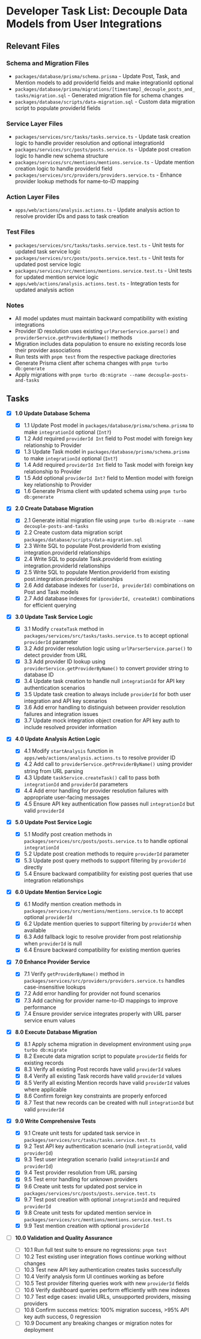 # Developer Task List: Decouple Data Models from User Integrations

## Relevant Files

### Schema and Migration Files

- `packages/database/prisma/schema.prisma` - Update Post, Task, and Mention models to add providerId fields and make integrationId optional
- `packages/database/prisma/migrations/[timestamp]_decouple_posts_and_tasks/migration.sql` - Generated migration file for schema changes
- `packages/database/scripts/data-migration.sql` - Custom data migration script to populate providerId fields

### Service Layer Files

- `packages/services/src/tasks/tasks.service.ts` - Update task creation logic to handle provider resolution and optional integrationId
- `packages/services/src/posts/posts.service.ts` - Update post creation logic to handle new schema structure
- `packages/services/src/mentions/mentions.service.ts` - Update mention creation logic to handle providerId field
- `packages/services/src/providers/providers.service.ts` - Enhance provider lookup methods for name-to-ID mapping

### Action Layer Files

- `apps/web/actions/analysis.actions.ts` - Update analysis action to resolve provider IDs and pass to task creation

### Test Files

- `packages/services/src/tasks/tasks.service.test.ts` - Unit tests for updated task service logic
- `packages/services/src/posts/posts.service.test.ts` - Unit tests for updated post service logic
- `packages/services/src/mentions/mentions.service.test.ts` - Unit tests for updated mention service logic
- `apps/web/actions/analysis.actions.test.ts` - Integration tests for updated analysis action

### Notes

- All model updates must maintain backward compatibility with existing integrations
- Provider ID resolution uses existing `urlParserService.parse()` and `providerService.getProviderByName()` methods
- Migration includes data population to ensure no existing records lose their provider associations
- Run tests with `pnpm test` from the respective package directories
- Generate Prisma client after schema changes with `pnpm turbo db:generate`
- Apply migrations with `pnpm turbo db:migrate --name decouple-posts-and-tasks`

## Tasks

- [x] **1.0 Update Database Schema**

  - [x] 1.1 Update Post model in `packages/database/prisma/schema.prisma` to make `integrationId` optional (`Int?`)
  - [x] 1.2 Add required `providerId Int` field to Post model with foreign key relationship to Provider
  - [x] 1.3 Update Task model in `packages/database/prisma/schema.prisma` to make `integrationId` optional (`Int?`)
  - [x] 1.4 Add required `providerId Int` field to Task model with foreign key relationship to Provider
  - [x] 1.5 Add optional `providerId Int?` field to Mention model with foreign key relationship to Provider
  - [x] 1.6 Generate Prisma client with updated schema using `pnpm turbo db:generate`

- [x] **2.0 Create Database Migration**

  - [x] 2.1 Generate initial migration file using `pnpm turbo db:migrate --name decouple-posts-and-tasks`
  - [x] 2.2 Create custom data migration script `packages/database/scripts/data-migration.sql`
  - [x] 2.3 Write SQL to populate Post.providerId from existing integration.providerId relationships
  - [x] 2.4 Write SQL to populate Task.providerId from existing integration.providerId relationships
  - [x] 2.5 Write SQL to populate Mention.providerId from existing post.integration.providerId relationships
  - [x] 2.6 Add database indexes for `(userId, providerId)` combinations on Post and Task models
  - [x] 2.7 Add database indexes for `(providerId, createdAt)` combinations for efficient querying

- [x] **3.0 Update Task Service Logic**

  - [x] 3.1 Modify `createTask` method in `packages/services/src/tasks/tasks.service.ts` to accept optional `providerId` parameter
  - [x] 3.2 Add provider resolution logic using `urlParserService.parse()` to detect provider from URL
  - [x] 3.3 Add provider ID lookup using `providerService.getProviderByName()` to convert provider string to database ID
  - [x] 3.4 Update task creation to handle null `integrationId` for API key authentication scenarios
  - [x] 3.5 Update task creation to always include `providerId` for both user integration and API key scenarios
  - [x] 3.6 Add error handling to distinguish between provider resolution failures and integration issues
  - [x] 3.7 Update mock integration object creation for API key auth to include resolved provider information

- [x] **4.0 Update Analysis Action Logic**

  - [x] 4.1 Modify `startAnalysis` function in `apps/web/actions/analysis.actions.ts` to resolve provider ID
  - [x] 4.2 Add call to `providerService.getProviderByName()` using provider string from URL parsing
  - [x] 4.3 Update `taskService.createTask()` call to pass both `integrationId` and `providerId` parameters
  - [x] 4.4 Add error handling for provider resolution failures with appropriate user-facing messages
  - [x] 4.5 Ensure API key authentication flow passes null `integrationId` but valid `providerId`

- [x] **5.0 Update Post Service Logic**

  - [x] 5.1 Modify post creation methods in `packages/services/src/posts/posts.service.ts` to handle optional `integrationId`
  - [x] 5.2 Update post creation methods to require `providerId` parameter
  - [x] 5.3 Update post query methods to support filtering by `providerId` directly
  - [x] 5.4 Ensure backward compatibility for existing post queries that use integration relationships

- [x] **6.0 Update Mention Service Logic**

  - [x] 6.1 Modify mention creation methods in `packages/services/src/mentions/mentions.service.ts` to accept optional `providerId`
  - [x] 6.2 Update mention queries to support filtering by `providerId` when available
  - [x] 6.3 Add fallback logic to resolve provider from post relationship when `providerId` is null
  - [x] 6.4 Ensure backward compatibility for existing mention queries

- [x] **7.0 Enhance Provider Service**

  - [x] 7.1 Verify `getProviderByName()` method in `packages/services/src/providers/providers.service.ts` handles case-insensitive lookups
  - [x] 7.2 Add error handling for provider not found scenarios
  - [x] 7.3 Add caching for provider name-to-ID mappings to improve performance
  - [x] 7.4 Ensure provider service integrates properly with URL parser service enum values

- [x] **8.0 Execute Database Migration**

  - [x] 8.1 Apply schema migration in development environment using `pnpm turbo db:migrate`
  - [x] 8.2 Execute data migration script to populate `providerId` fields for existing records
  - [x] 8.3 Verify all existing Post records have valid `providerId` values
  - [x] 8.4 Verify all existing Task records have valid `providerId` values
  - [x] 8.5 Verify all existing Mention records have valid `providerId` values where applicable
  - [x] 8.6 Confirm foreign key constraints are properly enforced
  - [x] 8.7 Test that new records can be created with null `integrationId` but valid `providerId`

- [x] **9.0 Write Comprehensive Tests**

  - [x] 9.1 Create unit tests for updated task service in `packages/services/src/tasks/tasks.service.test.ts`
  - [x] 9.2 Test API key authentication scenario (null `integrationId`, valid `providerId`)
  - [x] 9.3 Test user integration scenario (valid `integrationId` and `providerId`)
  - [x] 9.4 Test provider resolution from URL parsing
  - [x] 9.5 Test error handling for unknown providers
  - [x] 9.6 Create unit tests for updated post service in `packages/services/src/posts/posts.service.test.ts`
  - [x] 9.7 Test post creation with optional `integrationId` and required `providerId`
  - [x] 9.8 Create unit tests for updated mention service in `packages/services/src/mentions/mentions.service.test.ts`
  - [x] 9.9 Test mention creation with optional `providerId`

- [ ] **10.0 Validation and Quality Assurance**
  - [ ] 10.1 Run full test suite to ensure no regressions: `pnpm test`
  - [ ] 10.2 Test existing user integration flows continue working without changes
  - [ ] 10.3 Test new API key authentication creates tasks successfully
  - [ ] 10.4 Verify analysis form UI continues working as before
  - [ ] 10.5 Test provider filtering queries work with new `providerId` fields
  - [ ] 10.6 Verify dashboard queries perform efficiently with new indexes
  - [ ] 10.7 Test edge cases: invalid URLs, unsupported providers, missing providers
  - [ ] 10.8 Confirm success metrics: 100% migration success, >95% API key auth success, 0 regression
  - [ ] 10.9 Document any breaking changes or migration notes for deployment
